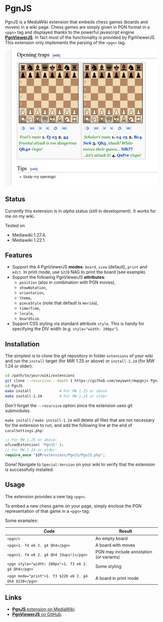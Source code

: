 # PgnJS

PgnJS is a MediaWiki extension that embeds chess games (boards and moves) in a wiki page. Chess games are
simply given in PGN format in a `<pgn>` tag and displayed thanks to the powerful javascript engine
[**PgnViewerJS**](https://github.com/mliebelt/PgnViewerJS). In fact most of the functionality is provided
by PgnViewerJS. This extension only implements the parsing of the `<pgn>` tag.

<p align="center"><img src="img/screenshot.png"></p>

## Status

Currently this extension is in *alpha* status (still in development). It works for me on my wiki.

Tested on
* Mediawiki 1.27.4.
* Mediawiki 1.22.1.

## Features

* Support the 4 PgnViewerJS **modes**: `board`, `view` (default), `print` and `edit`.
  In print mode, use `$220` NAG to print the board (see example).
* Support the following PgnViewerJS **attributes**:
  * `position` (also in combination with PGN moves),
  * `showNotation`,
  * `orientation`,
  * `theme`,
  * `pieceStyle` (note that default is `merida`),
  * `timerTime`,
  * `locale`,
  * `boardSize`.
* Support CSS styling via standard attribute `style`. This is handy for specifying the DIV width (e.g.
  `style="width: 200px"`).

## Installation

The simplest is to clone the git repository in folder `extensions` of your wiki and run the `install`
target (for MW 1.25 or above) or `install-1.24` (for MW 1.24 or older):

```bash
cd /path/to/your/wiki/extensions
git clone --recursive --depth 1 https://github.com/xeyownt/mwpgnjs PgnJS
cd PgnJS
make install             # For MW 1.25 or above
make install-1.24        # For MW 1.24 or older
```
Don't forget the `--recursive` option since the extension uses git submodules.

`make install` / `make install-1.24` will delete all files that are not necessary for the extension to
run, and add the following line at the end of `LocalSettings.php`:
```php
// For MW 1.25 or above:
wfLoadExtension( 'PgnJS' );
// For MW 1.24 or older:
require_once "$IP/extensions/PgnJS/PgnJS.php";
```

Done! Navigate to `Special:Version` on your wiki to verify that the extension is successfully installed.

## Usage

The extension provides a new tag `<pgn>`.

To embed a new chess game on your page, simply enclose the PGN representation of that game in a `<pgn>`
tag.

Some examples:

Code                  | Result
----------------------|-----------
`<pgn/>` | An empty board
`<pgn>1. f4 e6 2. g4 Qh4</pgn>` | A board with moves
`<pgn>1. f4 e6 2. g4 Qh4 {Oups!}</pgn>` | PGN may include annotation (or variants)
`<pgn style="width: 200px">1. f3 e6 2. g4 Qh4</pgn>` | Some styling
`<pgn mode="print">1. f3 $220 e6 2. g4 Qh4 $220</pgn>` | A board in print mode

## Links

* [**PgnJS** extension on MediaWiki](https://www.mediawiki.org/wiki/Extension:PgnJS).
* [**PgnViewerJS** on GitHub](https://github.com/mliebelt/PgnViewerJS).


[//]: # ( vim: set tw=105: )
